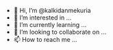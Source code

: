 - 👋 Hi, I’m @kalkidanmekuria
- 👀 I’m interested in ...
- 🌱 I’m currently learning ...
- 💞️ I’m looking to collaborate on ...
- 📫 How to reach me ...

<!---
kalkidanmekuria/kalkidanmekuria is a ✨ special ✨ repository because its `README.md` (this file) appears on your GitHub profile.
You can click the Preview link to take a look at your changes.
--->
